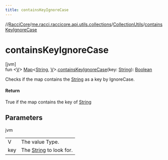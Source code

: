 ```yaml
---
title: containsKeyIgnoreCase
---
```

//[RacciCore](../../../index.html)/[me.racci.raccicore.api.utils.collections](../index.html)/[CollectionUtils](index.html)/[containsKeyIgnoreCase](contains-key-ignore-case.html)



# containsKeyIgnoreCase



[jvm]\
fun &lt;[V](contains-key-ignore-case.html)&gt; [Map](https://kotlinlang.org/api/latest/jvm/stdlib/kotlin.collections/-map/index.html)&lt;[String](https://kotlinlang.org/api/latest/jvm/stdlib/kotlin/-string/index.html), [V](contains-key-ignore-case.html)&gt;.[containsKeyIgnoreCase](contains-key-ignore-case.html)(key: [String](https://kotlinlang.org/api/latest/jvm/stdlib/kotlin/-string/index.html)): [Boolean](https://kotlinlang.org/api/latest/jvm/stdlib/kotlin/-boolean/index.html)



Checks if the map contains the [String](https://kotlinlang.org/api/latest/jvm/stdlib/kotlin/-string/index.html) as a key by IgnoreCase.



#### Return



True if the map contains the key of [String](https://kotlinlang.org/api/latest/jvm/stdlib/kotlin/-string/index.html)



## Parameters


jvm

| | |
|---|---|
| V | The value Type. |
| key | The [String](https://kotlinlang.org/api/latest/jvm/stdlib/kotlin/-string/index.html) to look for. |




